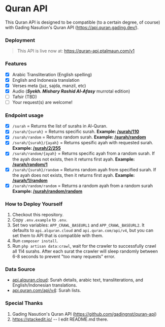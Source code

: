 # Quran API
This Quran API is designed to be compatible (to a certain degree, of course) with Gading Nasution's Quran API (https://api.quran.gading.dev/).

### Deployment
> This API is live now at: https://quran-api.ptalmaun.com/v1
  
### Features
- [x] Arabic Transliteration (English spelling)
- [x] English and Indonesia translation
- [x] Verses meta (juz, sajda, manzil, etc)
- [x] Audio (***Syekh. Mishary Rashid Al-Afasy*** murrotal edition)
- [ ] Tafsir (TBD)
- [ ] Your request(s) are welcome!

### Endpoint usage
- [x] `/surah` = Returns the list of surahs in Al-Quran.
- [x] `/surah/{surah}` = Returns specific surah. **Example: [/surah/110](https://quran-api.ptalmaun.com/v1/surah/110)**
- [x] `/surah/random` = Returns random surah. **Example: [/surah/random](https://quran-api.ptalmaun.com/v1/surah/random)**
- [x] `/surah/{surah}/{ayah}` = Returns spesific ayah with requested surah. **Example: [/surah/2/255](https://quran-api.ptalmaun.com/v1/surah/2/255)**
- [x] `/surah/random/{ayah}` = Returns specific ayah from a random surah. If the ayah does not exists, then it returns first ayah. **Example: [/surah/random/1](https://quran-api.ptalmaun.com/v1/surah/random/1)**
- [x] `/surah/{surah}/random` = Returns random ayah from specified surah. If the ayah does not exists, then it returns first ayah. **Example: [/surah/1/random](https://quran-api.ptalmaun.com/v1/surah/1/random)**
- [x] `/surah/random/random` = Returns a random ayah from a random surah **Example: [/surah/random/random](https://quran-api.ptalmaun.com/v1/surah/random/random)**

### How to Deploy Yourself
 1. Checkout this repository.
 2. Copy `.env.example` to `.env`.
 3. Set two variables: `APP_CRAWL_BASEURL1` and `APP_CRAWL_BASEURL2`. It defaults to `api.alquran.cloud` and `api.quran.com/api/v4`, but you can set them to API that is compatible with them.
 4. Run `composer install`.
 5. Run `php artisan data:crawl`, wait for the crawler to successfully crawl all 114 surahs. After each surat the crawler will sleep randomly between 6-8 seconds to prevent "too many requests" error.
  
### Data Source
- [api.alquran.cloud](https://api.alquran.cloud): Surah details, arabic text, transliterations, and English/Indonesian translations.
- [api.quran.com/api/v4](https://api.quran.com/api/v4): Surah lists.

### Special Thanks
1. Gading Nasution's Quran API (https://github.com/gadingnst/quran-api)
2. https://stackedit.io/ -- I edit README.md there.